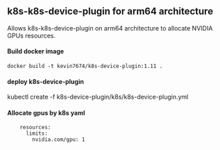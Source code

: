 ## k8s-k8s-device-plugin for arm64 architecture

Allows k8s-k8s-device-plugin on arm64 architecture to allocate  NVIDIA GPUs resources.

#### Build docker image
```
docker build -t kevin7674/k8s-device-plugin:1.11 .
```
#### deploy k8s-device-plugin

kubectl create -f k8s-device-plugin/k8s/k8s-device-plugin.yml

#### Allocate gpus by k8s yaml
```
    resources:
      limits:
        nvidia.com/gpu: 1
```
